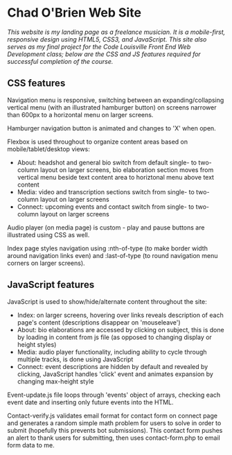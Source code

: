 # Chad O'Brien Web Site

*This website is my landing page as a freelance musician. It is a mobile-first, responsive design using HTML5, CSS3, and JavaScript. This site also serves as my final project for the Code Louisville Front End Web Development class; below are the CSS and JS features required for successful completion of the course.*

## CSS features

Navigation menu is responsive, switching between an expanding/collapsing vertical menu (with an illustrated hamburger button) on screens narrower than 600px to a horizontal menu on larger screens.

Hamburger navigation button is animated and changes to 'X' when open.

Flexbox is used throughout to organize content areas based on mobile/tablet/desktop views:
- About: headshot and general bio switch from default single- to two-column layout on larger screens, bio elaboration section moves from vertical menu beside text content area to horiztonal menu above text content
- Media: video and transcription sections switch from single- to two-column layout on larger screens
- Connect: upcoming events and contact switch from single- to two-column layout on larger screens

Audio player (on media page) is custom - play and pause buttons are illustrated using CSS as well.

Index page styles navigation using :nth-of-type (to make border width around navigation links even) and :last-of-type (to round navigation menu corners on larger screens).

## JavaScript features

JavaScript is used to show/hide/alternate content throughout the site:
- Index: on larger screens, hovering over links reveals description of each page's content (descriptions disappear on 'mouseleave')
- About: bio elaborations are accessed by clicking on subject, this is done by loading in content from js file (as opposed to changing display or height styles)
- Media: audio player functionality, including ability to cycle through multiple tracks, is done using JavaScript
- Connect: event descriptions are hidden by default and revealed by clicking, JavaScript handles 'click' event and animates expansion by changing max-height style

Event-update.js file loops through 'events' object of arrays, checking each event date and inserting only future events into the HTML.

Contact-verify.js validates email format for contact form on connect page and generates a random simple math problem for users to solve in order to submit (hopefully this prevents bot submissions). This contact form pushes an alert to thank users for submitting, then uses contact-form.php to email form data to me.